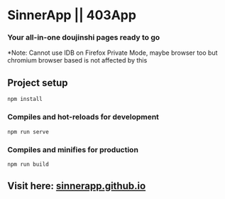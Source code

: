 # SinnerApp || 403App

### Your all-in-one doujinshi pages ready to go

*Note: Cannot use IDB on Firefox Private Mode, maybe browser too but chromium browser based is not affected by this

## Project setup
```
npm install
```

### Compiles and hot-reloads for development
```
npm run serve
```

### Compiles and minifies for production
```
npm run build
```

## Visit here: [sinnerapp.github.io](https://sinnerapp.github.io)
